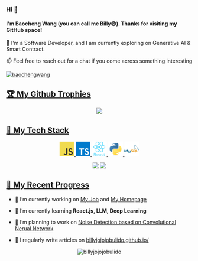 <h3 align="left">Hi 👋</h3>
<h4>I'm Baocheng Wang (you can call me Billy😄). Thanks for visiting my GitHub space!</h4>
<p>🔭 I'm a Software Developer, and I am currently exploring on Generative AI & Smart Contract.</p>
<p>📫 Feel free to reach out for a chat if you come across something interesting</p>
<p align="left"><a href="www.linkedin.com/in/baocheng-wang-504b351a5" target="blank"><img src="https://img.shields.io/twitter/follow/baochengwang?logo=twitter&style=for-the-badge" alt="baochengwang" /></a> </p>

<a href="https://github.com/ryo-ma/"><h2>🏆 My Github Trophies</h2></a>
<p align="center">
  <a href="https://github.com/ryo-ma/github-profile-trophy">
  <img width=600 src="https://github-profile-trophy.vercel.app/?username=billyjojojobulido&column=5&theme=juicyfresh&no-frame=true"/>
  </a>
</p>

<a href="https://billyjojojobulido.github.io/"><h2>🔮 My Tech Stack</h2></a>

<p align="center"> 
  <a href="https://developer.mozilla.org/en-US/docs/Web/JavaScript" target="_blank" rel="noreferrer"> <img src="https://raw.githubusercontent.com/devicons/devicon/master/icons/javascript/javascript-original.svg" alt="javascript" width="40" height="40"/> </a> 
  <a href="https://www.typescriptlang.org/" target="_blank" rel="noreferrer"> <img src="https://raw.githubusercontent.com/devicons/devicon/master/icons/typescript/typescript-original.svg" alt="typescript" width="40" height="40"/> </a> 
  <a href="https://reactjs.org/" target="_blank" rel="noreferrer"> <img src="https://raw.githubusercontent.com/devicons/devicon/master/icons/react/react-original-wordmark.svg" alt="react" width="40" height="40"/> </a> 
  <a href="https://www.python.org" target="_blank" rel="noreferrer"> <img src="https://raw.githubusercontent.com/devicons/devicon/master/icons/python/python-original.svg" alt="python" width="40" height="40"/> </a> 
  <a href="https://www.mysql.com/" target="_blank" rel="noreferrer"> <img src="https://raw.githubusercontent.com/devicons/devicon/master/icons/mysql/mysql-original-wordmark.svg" alt="mysql" width="40" height="40"/> </a>


<div align="center">
  <img height="170" src="https://github-readme-stats-p5y8-git-master-billyjojojobulidos-projects.vercel.app/api/top-langs/?username=billyjojojobulido&layout=compact" />
  <img height="170" src="https://github-readme-stats-p5y8-git-master-billyjojojobulidos-projects.vercel.app/api?username=billyjojojobulido&count_private=true&include_all_commits=true" />
</div>

<a href="https://billyjojojobulido.github.io/"><h2>🎯 My Recent Progress</h2></a>

- 🔭 I’m currently working on [My Job](www.linkedin.com/in/baocheng-wang-504b351a5) and [My Homepage](https://github.com/billyjojojobulido/billyjojojobulido.github.io)

- 🌱 I’m currently learning **React.js, LLM, Deep Learning**

- 🎯 I’m planning to work on [Noise Detection based on Convolutional Nerual Network](https://github.com/billyjojojobulido/Angji-CNN-NoiseDetection)

- 📝 I regularly write articles on [billyjojojobulido.github.io/](billyjojojobulido.github.io/)


<p align="center"><img align="center" src="https://github-readme-streak-stats.herokuapp.com/?user=billyjojojobulido&" alt="billyjojojobulido" /></p>
